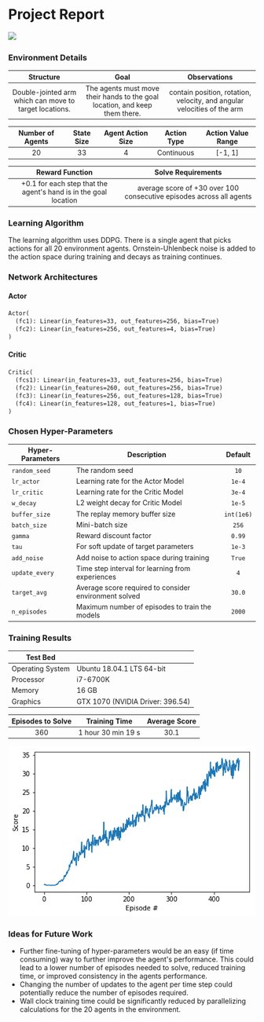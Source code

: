 # Project Report

![](./images/cc_20_.gif)



### Environment Details

|                       Structure                        |                             Goal                             |                         Observations                         |
| :----------------------------------------------------: | :----------------------------------------------------------: | :----------------------------------------------------------: |
| Double-jointed arm which can move to target locations. | The agents must move their hands to the goal location, and keep them there. | contain position, rotation, velocity, and angular velocities of the arm |

| Number of Agents | State Size | Agent Action Size | Action Type | Action Value Range |
| :--------------: | :--------: | :---------------: | :---------: | :----------------: |
|        20        |     33     |         4         | Continuous  |      [-1, 1]       |

|                       Reward Function                        |                      Solve Requirements                      |
| :----------------------------------------------------------: | :----------------------------------------------------------: |
| +0.1 for each step that the agent's hand is in the goal location | average score of +30 over 100 consecutive episodes across all agents |



### Learning Algorithm

The learning algorithm uses DDPG. There is a single agent that picks actions for all 20 environment agents. Ornstein-Uhlenbeck noise is added to the action space during training and decays as training continues.

### Network Architectures

#### Actor

```
Actor(
  (fc1): Linear(in_features=33, out_features=256, bias=True)
  (fc2): Linear(in_features=256, out_features=4, bias=True)
)
```

#### Critic

```
Critic(
  (fcs1): Linear(in_features=33, out_features=256, bias=True)
  (fc2): Linear(in_features=260, out_features=256, bias=True)
  (fc3): Linear(in_features=256, out_features=128, bias=True)
  (fc4): Linear(in_features=128, out_features=1, bias=True)
)
```



### Chosen Hyper-Parameters

| Hyper-Parameters | Description                                           |  Default   |
| ---------------- | ----------------------------------------------------- | :--------: |
| `random_seed`    | The random seed                                       |    `10`    |
| `lr_actor`       | Learning rate for the Actor Model                     |   `1e-4`   |
| `lr_critic`      | Learning rate for the Critic Model                    |   `3e-4`   |
| `w_decay`        | L2 weight decay for Critic Model                      |   `1e-5`   |
| `buffer_size`    | The replay memory buffer size                         | `int(1e6)` |
| `batch_size`     | Mini-batch size                                       |   `256`    |
| `gamma`          | Reward discount factor                                |   `0.99`   |
| `tau`            | For soft update of target parameters                  |   `1e-3`   |
| `add_noise`      | Add noise to action space during training             |   `True`   |
| `update_every`   | Time step interval for learning from experiences      |    `4`     |
| `target_avg`     | Average score required to consider environment solved |   `30.0`   |
| `n_episodes`     | Maximum number of episodes to train the models        |   `2000`   |



### Training Results

| Test Bed         |                                  |
| ---------------- | -------------------------------- |
| Operating System | Ubuntu 18.04.1 LTS 64-bit        |
| Processor        | i7-6700K                         |
| Memory           | 16 GB                            |
| Graphics         | GTX 1070 (NVIDIA Driver: 396.54) |

| Episodes to Solve |   Training Time    | Average Score |
| :---------------: | :----------------: | :-----------: |
|        360        | 1 hour 30 min 19 s |     30.1      |

![](./images/cc-ddpg_plot_large.png)

### Ideas for Future Work

* Further fine-tuning of hyper-parameters would be an easy (if time consuming) way to further improve the agent's performance. This could lead to a lower number of episodes needed to solve, reduced training time, or improved consistency in the agents performance.
* Changing the number of updates to the agent per time step could potentially reduce the number of episodes required.
* Wall clock training time could be significantly reduced by parallelizing calculations for the 20 agents in the environment.